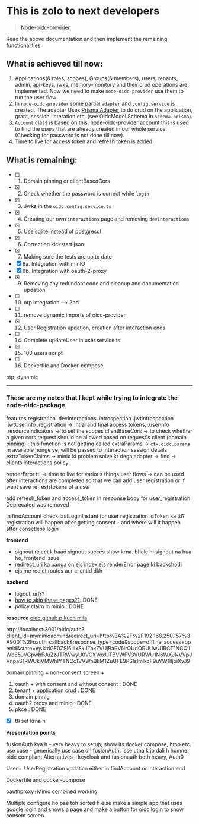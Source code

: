 # This is zolo to next developers

> [Node-oidc-provider](https://github.com/panva/node-oidc-provider/)

Read the above documentation and then implement the remaining functionalities.

## What is achieved till now:

1. Applications(& roles, scopes), Groups(& members), users, tenants, admin, api-keys, jwks, memory-monitory and their crud operations are implemented. Now we need to make `node-oidc-provider` use them to run the user flow.
2. In `node-oidc-provider` some partial `adapter` and `config.service` is created. The adapter Uses [Prisma Adapter](https://github.com/panva/node-oidc-provider/blob/main/example/adapters/contributed/prisma.ts) to do crud on the application, grant, session, interation etc. (see OidcModel Schema in `schema.prisma`).
3. `Account` class is based on this: [node-oidc-provider account](https://github.com/panva/node-oidc-provider/blob/main/example/support/account.js) this is used to find the users that are already created in our whole service. (Checking for password is not done till now).
4. Time to live for access token and refresh token is added.

## What is remaining:

- [ ] 1. Domain pinning or clientBasedCors
- [x] 2. Check whether the password is correct while `login`
- [x] 3. Jwks in the `oidc.config.service.ts`
- [x] 4. Creating our own `interactions` page and removing `devInteractions`
- [x] 5. Use sqlite instead of postgresql
- [x] 6. Correction kickstart.json
- [x] 7. Making sure the tests are up to date
- [x] 8a. Integration with minIO
- [x] 8b. Integration with oauth-2-proxy
- [x] 9. Removing any redundant code and cleanup and documentation updation
- [ ] 10. otp integration --> 2nd
- [ ] 11. remove dynamic imports of oidc-provider
- [x] 12. User Registration updation, creation after interaction ends
- [ ] 14. Complete updateUser in user.service.ts
- [x] 15. 100 users script
- [ ] 16. Dockerfile and Docker-compose


otp, dynamic

----
### These are my notes that I kept while trying to integrate the node-oidc-package

features.registration
    .devInteractions
    .introspection
    .jwtIntrospection
    .jwtUserinfo
    .registration -> intial and final access tokens, 
    .userinfo
    .resourceIndicators -> to set the scopes
clientBaseCors -> to check whether a given cors request should be allowed based on request's client (domain pinning) : this function is not getting called
extraParams -> `ctx.oidc.params` m available honge ye, will be passed to interaction session details
extraTokenClaims -> minio ki problem solve kr dega
adapter -> find -> clients
interactions.policy

renderError
ttl -> time to live for various things
user flows -> can be used after interactions are completed so that we can add user registration or if want save refreshTokens of a user

add refresh_token and access_token in response body for user_registration. Deprecated was removed

in findAccount check lastLoginInstant for user registration
idToken ka ttl?
registration will happen after getting consent - and where will it happen after consetless login

**frontend**
- signout reject k baad signout succes show krna. bhale hi signout na hua ho, frontend issue
- redirect_uri ka panga on ejs index.ejs
renderError page ki backchodi
- ejs me redict routes aur clientid dkh

**backend**
- logout_url??
- [how to skip these pages??](https://github.com/panva/node-oidc-provider/blob/main/recipes/skip_consent.md): DONE
- policy claim in minio : DONE


**resource**
[oidc.github p kuch mila](https://authts.github.io/oidc-client-ts/interfaces/OidcClientSettings.html)


http://localhost:3001/oidc/auth?client_id=myminioadmin&redirect_uri=http%3A%2F%2F192.168.250.157%3A9001%2Foauth_callback&response_type=code&scope=offline_access+openid&state=eyJzdGF0ZSI6IlIxSkJTakZVUjBaRVNrOUdORUUwU1RGT1NGQllWbE5JVGpwbFJuZzJTRWwyU0VOYVoxUTBVWFV3VURWU1N6WXJNVVpJVnpaS1RWUklVMWhIYTNCc1VVWnBkM1ZuUFE9PSIsImlkcF9uYW1lIjoiXyJ9

domain pinning + non-consent screen + 
1. oauth + with consent and without consent : DONE
2. tenant + application crud : DONE
3. domain pinnig
4. oauth2 proxy and minio : DONE
5. pkce : DONE

- [x] ttl set krna h

**Presentation points**

fusionAuth kya h - very heavy to setup, show its docker compose, htop etc.
use case - generically use case on fusionAuth. isse utha k jo dali h humne. oidc compliant
Alternatives - keycloak and fusionauth both heavy, Auth0

User + UserRegistration updation either in findAccount or interaction end

Dockerfile and docker-compose

oauthproxy+Minio combined working

Multiple configure ho pae toh sorted h else make a simple app that uses google login and shows a page and make a button for oidc login to show consent screen
